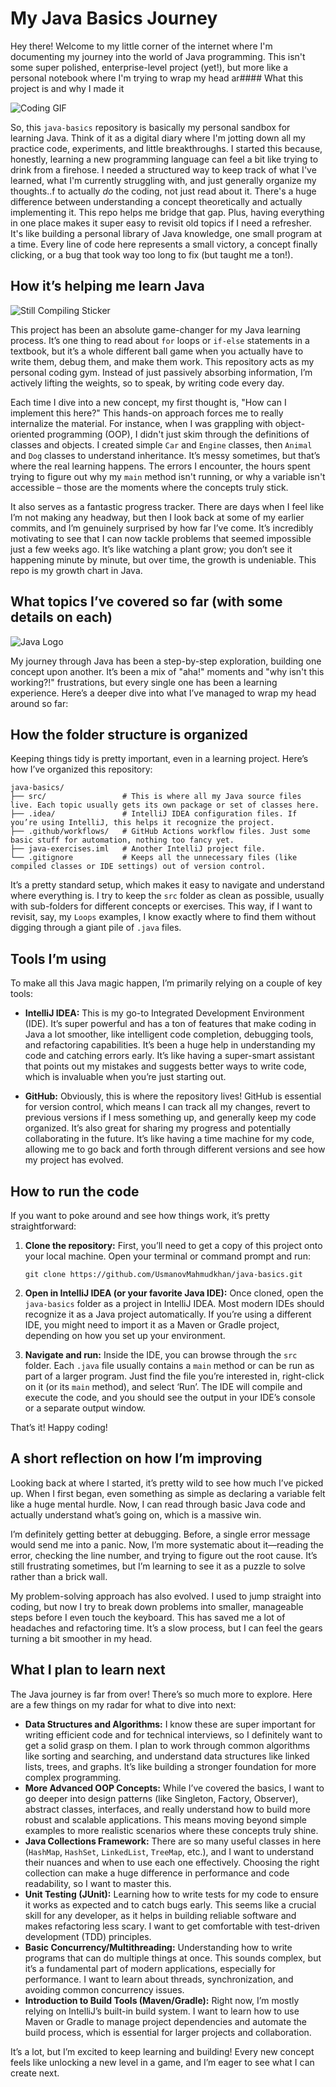 # My Java Basics Journey

Hey there! Welcome to my little corner of the internet where I'm documenting my journey into the world of Java programming. This isn't some super polished, enterprise-level project (yet!), but more like a personal notebook where I'm trying to wrap my head ar#### What this project is and why I made it

![Coding GIF](https://raw.githubusercontent.com/UsmanovMahmudkhan/java-basics/main/upload/search_images/gy9d8WAZy5Vu.gif)

So, this `java-basics` repository is basically my personal sandbox for learning Java. Think of it as a digital diary where I'm jotting down all my practice code, experiments, and little breakthroughs. I started this because, honestly, learning a new programming language can feel a bit like trying to drink from a firehose. I needed a structured way to keep track of what I've learned, what I'm currently struggling with, and just generally organize my thoughts..f to actually *do* the coding, not just read about it. There's a huge difference between understanding a concept theoretically and actually implementing it. This repo helps me bridge that gap. Plus, having everything in one place makes it super easy to revisit old topics if I need a refresher. It's like building a personal library of Java knowledge, one small program at a time. Every line of code here represents a small victory, a concept finally clicking, or a bug that took way too long to fix (but taught me a ton!).




## How it’s helping me learn Java

![Still Compiling Sticker](https://raw.githubusercontent.com/UsmanovMahmudkhan/java-basics/main/upload/search_images/eZNRryU9PBRF.jpg)

This project has been an absolute game-changer for my Java learning process. It’s one thing to read about `for` loops or `if-else` statements in a textbook, but it’s a whole different ball game when you actually have to write them, debug them, and make them work. This repository acts as my personal coding gym. Instead of just passively absorbing information, I’m actively lifting the weights, so to speak, by writing code every day.

Each time I dive into a new concept, my first thought is, "How can I implement this here?" This hands-on approach forces me to really internalize the material. For instance, when I was grappling with object-oriented programming (OOP), I didn't just skim through the definitions of classes and objects. I created simple `Car` and `Engine` classes, then `Animal` and `Dog` classes to understand inheritance. It’s messy sometimes, but that’s where the real learning happens. The errors I encounter, the hours spent trying to figure out why my `main` method isn't running, or why a variable isn't accessible – those are the moments where the concepts truly stick.

It also serves as a fantastic progress tracker. There are days when I feel like I’m not making any headway, but then I look back at some of my earlier commits, and I’m genuinely surprised by how far I’ve come. It’s incredibly motivating to see that I can now tackle problems that seemed impossible just a few weeks ago. It’s like watching a plant grow; you don’t see it happening minute by minute, but over time, the growth is undeniable. This repo is my growth chart in Java.




## What topics I’ve covered so far (with some details on each)

![Java Logo](https://raw.githubusercontent.com/UsmanovMahmudkhan/java-basics/main/upload/search_images/NzPuNBq44K5V.gif)

My journey through Java has been a step-by-step exploration, building one concept upon another. It’s been a mix of "aha!" moments and "why isn\'t this working?!" frustrations, but every single one has been a learning experience. Here’s a deeper dive into what I’ve managed to wrap my head around so far:




## How the folder structure is organized

Keeping things tidy is pretty important, even in a learning project. Here’s how I’ve organized this repository:

```
java-basics/
├── src/                 # This is where all my Java source files live. Each topic usually gets its own package or set of classes here.
├── .idea/               # IntelliJ IDEA configuration files. If you’re using IntelliJ, this helps it recognize the project.
├── .github/workflows/   # GitHub Actions workflow files. Just some basic stuff for automation, nothing too fancy yet.
├── java-exercises.iml   # Another IntelliJ project file.
└── .gitignore           # Keeps all the unnecessary files (like compiled classes or IDE settings) out of version control.
```

It’s a pretty standard setup, which makes it easy to navigate and understand where everything is. I try to keep the `src` folder as clean as possible, usually with sub-folders for different concepts or exercises. This way, if I want to revisit, say, my `Loops` examples, I know exactly where to find them without digging through a giant pile of `.java` files.




## Tools I’m using

To make all this Java magic happen, I’m primarily relying on a couple of key tools:

*   **IntelliJ IDEA:** This is my go-to Integrated Development Environment (IDE). It’s super powerful and has a ton of features that make coding in Java a lot smoother, like intelligent code completion, debugging tools, and refactoring capabilities. It’s been a huge help in understanding my code and catching errors early. It’s like having a super-smart assistant that points out my mistakes and suggests better ways to write code, which is invaluable when you’re just starting out.

*   **GitHub:** Obviously, this is where the repository lives! GitHub is essential for version control, which means I can track all my changes, revert to previous versions if I mess something up, and generally keep my code organized. It’s also great for sharing my progress and potentially collaborating in the future. It’s like having a time machine for my code, allowing me to go back and forth through different versions and see how my project has evolved.




## How to run the code

If you want to poke around and see how things work, it’s pretty straightforward:

1.  **Clone the repository:** First, you’ll need to get a copy of this project onto your local machine. Open your terminal or command prompt and run:
    ```shell
    git clone https://github.com/UsmanovMahmudkhan/java-basics.git
    ```

2.  **Open in IntelliJ IDEA (or your favorite Java IDE):** Once cloned, open the `java-basics` folder as a project in IntelliJ IDEA. Most modern IDEs should recognize it as a Java project automatically. If you’re using a different IDE, you might need to import it as a Maven or Gradle project, depending on how you set up your environment.

3.  **Navigate and run:** Inside the IDE, you can browse through the `src` folder. Each `.java` file usually contains a `main` method or can be run as part of a larger program. Just find the file you’re interested in, right-click on it (or its `main` method), and select ‘Run’. The IDE will compile and execute the code, and you should see the output in your IDE’s console or a separate output window.

That’s it! Happy coding!




## A short reflection on how I’m improving

Looking back at where I started, it’s pretty wild to see how much I’ve picked up. When I first began, even something as simple as declaring a variable felt like a huge mental hurdle. Now, I can read through basic Java code and actually understand what’s going on, which is a massive win.

I’m definitely getting better at debugging. Before, a single error message would send me into a panic. Now, I’m more systematic about it—reading the error, checking the line number, and trying to figure out the root cause. It’s still frustrating sometimes, but I’m learning to see it as a puzzle to solve rather than a brick wall.

My problem-solving approach has also evolved. I used to jump straight into coding, but now I try to break down problems into smaller, manageable steps before I even touch the keyboard. This has saved me a lot of headaches and refactoring time. It’s a slow process, but I can feel the gears turning a bit smoother in my head.




## What I plan to learn next

The Java journey is far from over! There’s so much more to explore. Here are a few things on my radar for what to dive into next:

*   **Data Structures and Algorithms:** I know these are super important for writing efficient code and for technical interviews, so I definitely want to get a solid grasp on them. I plan to work through common algorithms like sorting and searching, and understand data structures like linked lists, trees, and graphs. It’s like building a stronger foundation for more complex programming.
*   **More Advanced OOP Concepts:** While I’ve covered the basics, I want to go deeper into design patterns (like Singleton, Factory, Observer), abstract classes, interfaces, and really understand how to build more robust and scalable applications. This means moving beyond simple examples to more realistic scenarios where these concepts truly shine.
*   **Java Collections Framework:** There are so many useful classes in here (`HashMap`, `HashSet`, `LinkedList`, `TreeMap`, etc.), and I want to understand their nuances and when to use each one effectively. Choosing the right collection can make a huge difference in performance and code readability, so I want to master this.
*   **Unit Testing (JUnit):** Learning how to write tests for my code to ensure it works as expected and to catch bugs early. This seems like a crucial skill for any developer, as it helps in building reliable software and makes refactoring less scary. I want to get comfortable with test-driven development (TDD) principles.
*   **Basic Concurrency/Multithreading:** Understanding how to write programs that can do multiple things at once. This sounds complex, but it’s a fundamental part of modern applications, especially for performance. I want to learn about threads, synchronization, and avoiding common concurrency issues.
*   **Introduction to Build Tools (Maven/Gradle):** Right now, I’m mostly relying on IntelliJ’s built-in build system. I want to learn how to use Maven or Gradle to manage project dependencies and automate the build process, which is essential for larger projects and collaboration.

It’s a lot, but I’m excited to keep learning and building! Every new concept feels like unlocking a new level in a game, and I’m eager to see what I can create next.



